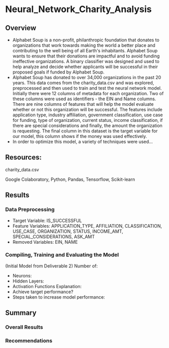 # Neural_Network_Charity_Analysis
## Overview 
- Alphabet Soup is a non-profit, philanthropic foundation that donates to organizations that work towards making the world a better place and contributing to the well being of all Earth's inhabitants. Alphabet Soup wants to ensure that their donations are impactful and to avoid funding ineffective organizations. A binary classifier was designed and used to help analyze and decide whether applicants will be successful in their proposed goals if funded by Alphabet Soup. 
- Alphabet Soup has donated to over 34,000 organizations in the past 20 years. This data comes from the charity_data.csv and was explored, preprocessed and then used to train and test the neural network model. Initially there were 12 columns of metadata for each organization. Two of these columns were used as identifiers - the EIN and Name columns. There are nine columns of features that will help the model evaluate whether or not this organization will be successful. The features include application type, industry affiliation, government classification, use case for funding, type of organization, current status, income classification, if there are special considerations and finally, the amount the organization is requesting.  The final column in this dataset is the target variable for our model, this column shows if the money was used effectively. 
- In order to optimize this model, a variety of techniques were used...
## Resources: 
charity_data.csv

Google Colaboratory, Python, Pandas, Tensorflow, Scikit-learn
## Results
### Data Preprocessing
- Target Variable: IS_SUCCESSFUL
- Feature Variables: APPLICATION_TYPE, AFFILIATION, CLASSIFICATION, USE_CASE, ORGANIZATION, STATUS, INCOME_AMT, SPECIAL_CONSIDERATIONS, ASK_AMT
- Removed Variables: EIN, NAME 
### Compiling, Training and Evaluating the Model
(Initial Model from Deliverable 2)
Number of:
- Neurons:
- Hidden Layers:
- Activation Functions
Explanation:
- Achieve target performance?
- Steps taken to increase model performance:

## Summary
### Overall Results
### Recommendations
